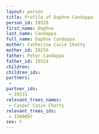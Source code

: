 ```yaml
---
layout: person
title: Profile of Daphne Candappa
person_id: I0328
first_name: Daphne
last_name: Candappa
full_name: Daphne Candappa
mother: Catherine Casie Chetty
mother_id: I0259
father: Peter Candappa
father_id: I0324
children:
children_ids:
partners:
 - 
partner_ids:
 - I0331
relevant_trees_names:
 - Casper Casie Chetty
relevant_trees_ids:
 - I500097
sex: F
---
```


